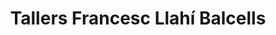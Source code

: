 ---
title: "Tallers Francesc Llahí Balcells"
url: /mira-sol-sant-cugat-del-valles/tallers-francesc-llahi-balcells/
shop: reparación de automóviles
---